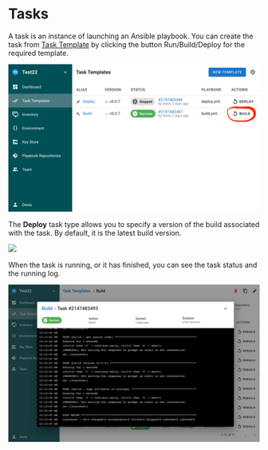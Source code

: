 # Tasks

A task is an instance of launching an Ansible playbook. You can create the task from [Task Template](task-templates/) by clicking the button Run/Build/Deploy for the required template.

![](<../.gitbook/assets/image (6).png>)

The **Deploy** task type allows you to specify a version of the build associated with the task. By default, it is the latest build version.

![](<../.gitbook/assets/task\_deploy (1).png>)

When the task is running, or it has finished, you can see the task status and the running log.

![](<../.gitbook/assets/image (7).png>)
